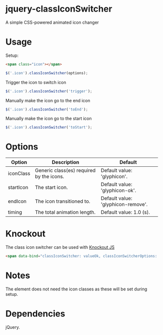 # jquery-classIconSwitcher
A simple CSS-powered animated icon changer

# Usage
Setup:
```html
<span class="icon"></span>
```
```javascript
$('.icon').classIconSwitcher(options);
```

Trigger the icon to switch icon
```javascript
$('.icon').classIconSwitcher('trigger');
```

Manually make the icon go to the end icon
```javascript
$('.icon').classIconSwitcher('toEnd');
```

Manually make the icon go to the start icon
```javascript
$('.icon').classIconSwitcher('toStart');
```

# Options
Option|Description|Default
---|---|---
iconClass|Generic class(es) required by the icons.|Default value: 'glyphicon'.
startIcon|The start icon.|Default value: 'glyphicon-ok'.
endIcon|The icon transitioned to.|Default value: 'glyphicon-remove'.
timing|The total animation length.|Default value: 1.0 (s).

# Knockout
The class icon switcher can be used with [Knockout JS](http://knockoutjs.com/)
```html
<span data-bind="classIconSwitcher: valueOk, classIconSwitcherOptions: { iconClass: 'glyphicon', startIcon: 'glyphicon-pencil', endIcon: 'glyphicon-ok', timing: 0.3 }"></span>
```

# Notes
The element does not need the icon classes as these will be set during setup.

# Dependencies
jQuery.
